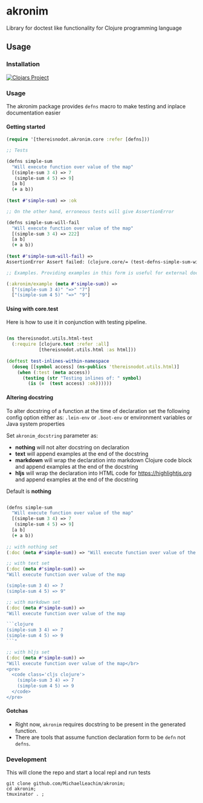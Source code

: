 # akronim

Library for doctest like functionality for Clojure programming language

## Usage

### Installation

[![Clojars Project](https://clojars.org/thereisnodot/akronim/latest-version.svg)](https://clojars.org/thereisnodot/akronim) 

### Usage

The akronim package provides `defns` macro 
to make testing and inplace documentation easier

#### Getting started

```clojure
(require '[thereisnodot.akronim.core :refer [defns]))

;; Tests

(defns simple-sum
  "Will execute function over value of the map"
  [(simple-sum 3 4) => 7
   (simple-sum 4 5) => 9]
  [a b]
  (+ a b))
  
(test #'simple-sum) => :ok

;; On the other hand, erroneous tests will give AssertionError

(defns simple-sum-will-fail
  "Will execute function over value of the map"
  [(simple-sum 3 4) => 222]
  [a b]
  (+ a b))
  
(test #'simple-sum-will-fail) => 
AssertionError Assert failed: (clojure.core/= (test-defns-simple-sum-will-fail 3 4) 222) 

;; Examples. Providing examples in this form is useful for external documentation tools

(:akronim/example (meta #'simple-sum)) => 
  ["(simple-sum 3 4)" "=>" "7"] 
  ["(simple-sum 4 5)" "=>" "9"]
```


#### Using with core.test

Here is how to use it in conjunction with testing pipeline. 

```clojure

(ns thereisnodot.utils.html-test
  (:require [clojure.test :refer :all]
            [thereisnodot.utils.html :as html]))
            
(deftest test-inlines-within-namespace
  (doseq [[symbol access] (ns-publics 'thereisnodot.utils.html)]
    (when (:test (meta access))
      (testing (str "Testing inlines of: " symbol)
        (is (=  (test access) :ok))))))
```

#### Altering docstring

To alter docstring of a function at the time of declaration 
set the following config option either as: `.lein-env` or `.boot-env` or environment
variables or Java system properties

Set `akronim_docstring` parameter as:
* **nothing** will not alter docstring on declaration
* **text**    will append examples at the end of the docstring
* **markdown** will wrap the declaration into markdown Clojure code block and append examples  at the end of the docstring
* **hljs** will wrap the declaration into HTML code for https://highlightjs.org and append examples at the end of the docstring

Default is **nothing**

```clojure

(defns simple-sum
  "Will execute function over value of the map"
  [(simple-sum 3 4) => 7
   (simple-sum 4 5) => 9]
  [a b]
  (+ a b))
  
;; with nothing set
(:doc (meta #'simple-sum)) => "Will execute function over value of the map"

;; with text set
(:doc (meta #'simple-sum)) => 
"Will execute function over value of the map

(simple-sum 3 4) => 7
(simple-sum 4 5) => 9"

;; with markdown set
(:doc (meta #'simple-sum)) => 
"Will execute function over value of the map

```clojure
(simple-sum 3 4) => 7
(simple-sum 4 5) => 9
```"

;; with hljs set
(:doc (meta #'simple-sum)) => 
"Will execute function over value of the map</br>
<pre>
  <code class='cljs clojure'>
    (simple-sum 3 4) => 7
    (simple-sum 4 5) => 9
  </code>
</pre>
```


#### Gotchas

* Right now, `akronim` requires docstring to be present in the generated function. 
* There are tools that assume function declaration form to be `defn` not `defns`. 

### Development

This will clone the repo and start a local repl and run tests

```shell
git clone github.com/MichaelLeachim/akronim;
cd akronim;
tmuxinator . ;
```
